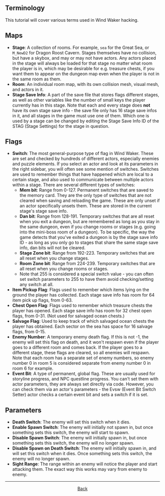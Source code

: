 ## Terminology
This tutorial will cover various terms used in Wind Waker hacking.

## Maps

* **Stage**: A collection of rooms. For example, `sea` for the Great Sea, or `M_NewD2` for Dragon Roost Cavern. Stages themselves have no collision, but have a skybox, and may or may not have actors. Any actors placed in the stage will always be loaded for that stage no matter what room the player is in, which may be desirable for e.g. treasure chests, if you want them to appear on the dungeon map even when the player is not in the same room as them.
* **Room**: An individual room map, with its own collision mesh, visual mesh, and actors in it.
* **Stage Save Info**: A part of the save file that stores flags different stages, as well as other variables like the number of small keys the player currently has in this stage. Note that each and every stage does **not** have its own stage save info - the save file only has 16 stage save infos in it, and all stages in the game must use one of them. Which one is used by a stage can be changed by editing the Stage Save Info ID of the STAG (Stage Settings) for the stage in question.

## Flags

* **Switch**: The most general-purpose type of flag in Wind Waker. These are set and checked by hundreds of different actors, especially enemies and puzzle elements. If you select an actor and look at its parameters in the right sidebar, you will often see some mention of switches. Switches are used to remember things that have happened which are local to a certain stage, and also used to communicate between multiple actors within a stage. There are several different types of switches:
  * **Mem bit**: Range from 0-127. Permanent switches that are saved to the memory card. They are the only type of switches that are not cleared when saving and reloading the game. These are only unset if an actor specifically unsets them. These are stored in the current stage's stage save info.
  * **Dan bit**: Range from 128-191. Temporary switches that are all reset when you exit a dungeon, but are remembered as long as you stay in the same dungeon, even if you change rooms or stages (e.g. going into the mini-boss room of a dungeon). To be specific, the way the game detects that you've exited a dungeon is by the stage save info ID - as long as you only go to stages that share the same stage save info, dan bits will not be cleared.
  * **Stage Zone bit**: Range from 192-223. Temporary switches that are all reset when you change stages.
  * **Room Zone bit**: Range from 224-239. Temporary switches that are all reset when you change rooms or stages.
  * Note that 255 is considered a special switch value - you can often set switch parameters to 255 to have them avoid checking/setting any switch at all.
* **Item Pickup Flag**: Flags used to remember which items lying on the ground the player has collected. Each stage save info has room for 64 item pick up flags, from 0-63.
* **Chest Open Flag**: Flags used to remember which treasure chests the player has opened. Each stage save info has room for 32 chest open flags, from 0-31. (Not used for salvaged ocean chests.)
* **Salvage Flag**: Used to keep track of which salvaged ocean chests the player has obtained. Each sector on the sea has space for 16 salvage flags, from 0-15.
* **Enemy Number**: A temporary enemy death flag. If this is not -1, the enemy will set this flag on death, and it won't respawn even if the player goes to a different room and comes back. If the player goes to a different stage, these flags are cleared, so all enemies will respawn. Note that each room has a separate set of enemy numbers, so enemy number 0 in room 5 is considered separate from enemy number 0 in room 6 for example.
* **Event Bit**: A type of permanent, global flag. These are usually used for storyline progress, and NPC questline progress. You can't set them with actor parameters, they are always set directly via code. However, you can check them via an actor's parameters - the Evsw (Event Bit Switch Setter) actor checks a certain event bit and sets a switch if it is set.

## Parameters

* **Death Switch**: The enemy will set this switch when it dies.
* **Enable Spawn Switch**: The enemy will initially not spawn in, but once something sets this switch, the enemy will start to spawn.
* **Disable Spawn Switch**: The enemy will initially spawn in, but once something sets this switch, the enemy will no longer spawn.
* **Disable Spawn on Death Switch**: The enemy will initially spawn in, and will set this switch when it dies. Once something sets this switch, the enemy will no longer spawn.
* **Sight Range**: The range within an enemy will notice the player and start attacking them. The exact way this works may vary from enemy to enemy.

<hr>
<p align="center">
  <a href="../tutorials.html">Back</a>
</p>
